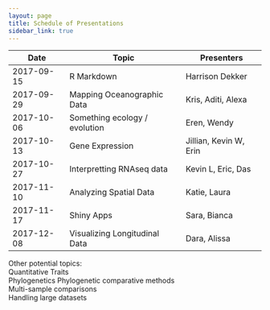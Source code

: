 ```yaml
---
layout: page
title: Schedule of Presentations
sidebar_link: true
---
```


| Date | Topic | Presenters |
|------|-------|------------|
|2017-09-15| R Markdown | Harrison Dekker |
|2017-09-29| Mapping Oceanographic Data | Kris, Aditi, Alexa |
|2017-10-06| Something ecology / evolution | Eren, Wendy|
|2017-10-13| Gene Expression | Jillian, Kevin W, Erin|
|2017-10-27| Interpretting RNAseq data | Kevin L, Eric, Das|
|2017-11-10| Analyzing Spatial Data| Katie, Laura |
|2017-11-17| Shiny Apps| Sara, Bianca|
|2017-12-08| Visualizing Longitudinal Data| Dara, Alissa |

Other potential topics:  
Quantitative Traits  
Phylogenetics
Phylogenetic comparative methods  
Multi-sample comparisons  
Handling large datasets

